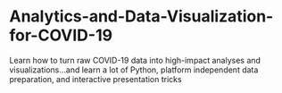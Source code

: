 # Analytics-and-Data-Visualization-for-COVID-19
Learn how to turn raw COVID-19 data into high-impact analyses and visualizations...and learn a lot of Python, platform independent data preparation, and interactive presentation tricks
